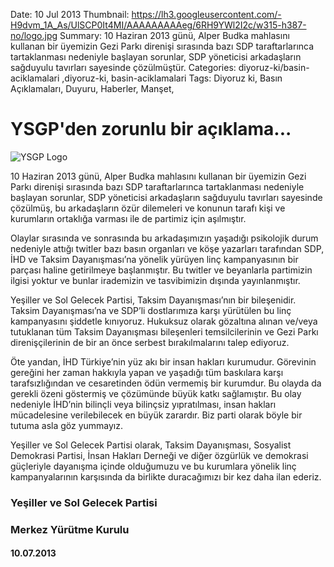 Date: 10 Jul 2013
Thumbnail: https://lh3.googleusercontent.com/-H9dvm_1A_As/UlSCP0It4MI/AAAAAAAAAeg/6RH9YWl2I2c/w315-h387-no/logo.jpg
Summary: 10 Haziran 2013 günü, Alper Budka mahlasını kullanan bir üyemizin Gezi Parkı direnişi sırasında bazı SDP taraftarlarınca tartaklanması nedeniyle başlayan sorunlar, SDP yöneticisi arkadaşların sağduyulu tavırları sayesinde çözülmüştür.
Categories: diyoruz-ki/basin-aciklamalari ,diyoruz-ki, basin-aciklamalari
Tags: Diyoruz ki, Basın Açıklamaları, Duyuru, Haberler, Manşet,

# YSGP'den zorunlu bir açıklama...

![YSGP Logo](https://lh3.googleusercontent.com/-H9dvm_1A_As/UlSCP0It4MI/AAAAAAAAAeg/6RH9YWl2I2c/w315-h387-no/logo.jpg)

10 Haziran 2013 günü, Alper Budka mahlasını kullanan bir üyemizin Gezi Parkı direnişi sırasında bazı SDP taraftarlarınca tartaklanması nedeniyle başlayan sorunlar, SDP yöneticisi arkadaşların sağduyulu tavırları sayesinde çözülmüş, bu arkadaşların özür dilemeleri ve konunun tarafı kişi ve kurumların ortaklığa varması ile de partimiz için aşılmıştır.

Olaylar sırasında ve sonrasında bu arkadaşımızın yaşadığı psikolojik durum nedeniyle attığı twitler bazı basın organları ve köşe yazarları tarafından SDP, İHD ve Taksim Dayanışması’na yönelik yürüyen linç kampanyasının bir parçası haline getirilmeye başlanmıştır. Bu twitler ve beyanlarla partimizin ilgisi yoktur ve bunlar irademizin ve tasvibimizin dışında yayınlanmıştır.

Yeşiller ve Sol Gelecek Partisi, Taksim Dayanışması’nın bir bileşenidir. Taksim Dayanışması’na ve SDP’li dostlarımıza karşı yürütülen bu linç kampanyasını şiddetle kınıyoruz. Hukuksuz olarak gözaltına alınan ve/veya tutuklanan tüm Taksim Dayanışması bileşenleri temsilcilerinin ve Gezi Parkı direnişçilerinin de bir an önce serbest bırakılmalarını talep ediyoruz.

Öte yandan, İHD Türkiye’nin yüz akı bir insan hakları kurumudur. Görevinin gereğini her zaman hakkıyla yapan ve yaşadığı tüm baskılara karşı tarafsızlığından ve cesaretinden ödün vermemiş bir kurumdur. Bu olayda da gerekli özeni göstermiş ve çözümünde büyük katkı sağlamıştır. Bu olay nedeniyle İHD’nin bilinçli veya bilinçsiz yıpratılması, insan hakları mücadelesine verilebilecek en büyük zarardır. Biz parti olarak böyle bir tutuma asla göz yummayız.

Yeşiller ve Sol Gelecek Partisi olarak, Taksim Dayanışması, Sosyalist Demokrasi Partisi, İnsan Hakları Derneği ve diğer özgürlük ve demokrasi güçleriyle dayanışma içinde olduğumuzu ve bu kurumlara yönelik linç kampanyalarının karşısında da birlikte duracağımızı bir kez daha ilan ederiz.


### Yeşiller ve Sol Gelecek Partisi
### Merkez Yürütme Kurulu
#### 10.07.2013
